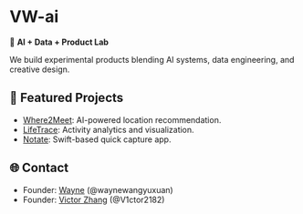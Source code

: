 # VW-ai

🚀 **AI + Data + Product Lab**

We build experimental products blending AI systems, data engineering, and creative design.

## 🔧 Featured Projects
- [Where2Meet](https://github.com/VW-ai/Where2Meet): AI-powered location recommendation.
- [LifeTrace](https://github.com/VW-ai/LifeTrace): Activity analytics and visualization.
- [Notate](https://github.com/VW-ai/Notate): Swift-based quick capture app.

## 🌐 Contact

- Founder: [Wayne](https://waynewangyuxuan.github.io/personal_site/) (@waynewangyuxuan)
- Founder: [Victor Zhang](https://portfolio-vic123.vercel.app/) (@V1ctor2182) 
